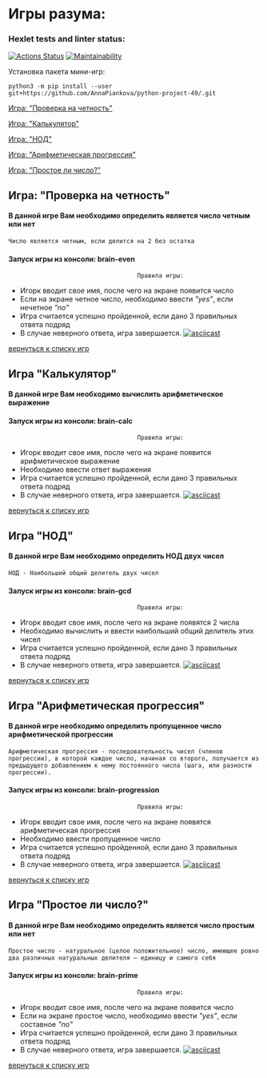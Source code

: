 <a name="list_of_games"></a>

# Игры разума:

### Hexlet tests and linter status:
[![Actions Status](https://github.com/AnnaPiankova/python-project-49/workflows/hexlet-check/badge.svg)](https://github.com/AnnaPiankova/python-project-49/actions)
[![Maintainability](https://api.codeclimate.com/v1/badges/6cfd2e5c20cb50be243e/maintainability)](https://codeclimate.com/github/AnnaPiankova/python-project-49/maintainability)

Установка пакета мини-игр:

`python3 -m pip install --user git+https://github.com/AnnaPiankova/python-project-49/.git`

[Игра: "Проверка на четность"](#brain-even)

[Игра: "Калькулятор"](#brain-calc)

[Игра: "НОД"](#brain-gcd)

[Игра: "Арифметическая прогрессия"](#brain-progression)

[Игра: "Простое ли число?"](#brain-prime)

<a name="brain-even"></a>
## Игра: "Проверка на четность"
#### В данной игре Вам необходимо определить является число четным или нет
`Число является четным, если делится на 2 без остатка`
#### Запуск игры из консоли: brain-even

                                        Правила игры:
- Игорк вводит свое имя, после чего на экране появится число
- Если на экране четное число, необходимо ввести *"yes"*, если нечетное *"no"*
- Игра считается успешно пройденной, если дано 3 правильных ответа подряд
- В случае неверного ответа, игра завершается.
[![asciicast](https://asciinema.org/a/lcbPR7u6tVBcoATAfWfkGiYdH.png)](https://asciinema.org/a/lcbPR7u6tVBcoATAfWfkGiYdH)

[вернуться к списку игр](#list_of_games)

<a name="brain-calc"></a>
## Игра "Калькулятор"
#### В данной игре Вам необходимо вычислить арифметическое выражение
#### Запуск игры из консоли: brain-calc

                                        Правила игры:
- Игорк вводит свое имя, после чего на экране появится арифметическое выражение
- Необходимо ввести ответ выражения
- Игра считается успешно пройденной, если дано 3 правильных ответа подряд
- В случае неверного ответа, игра завершается.
[![asciicast](https://asciinema.org/a/L9WxYyHT4XGq7RYEkvimBhbNB.png)](https://asciinema.org/a/L9WxYyHT4XGq7RYEkvimBhbNB)

[вернуться к списку игр](#list_of_games)

<a name="brain-gcd"></a>
## Игра "НОД"
#### В данной игре Вам необходимо определить НОД двух чисел
`НОД - Наибольший общий делитель двух чисел`
#### Запуск игры из консоли: brain-gcd


                                        Правила игры:
- Игорк вводит свое имя, после чего на экране появятся 2 числа
- Необходимо вычислить и ввести наибольший общий делитель этих чисел
- Игра считается успешно пройденной, если дано 3 правильных ответа подряд
- В случае неверного ответа, игра завершается.
[![asciicast](https://asciinema.org/a/ZiK1BiSLLKRdE8EKKXlAuTbyD.png)](https://asciinema.org/a/ZiK1BiSLLKRdE8EKKXlAuTbyD)

[вернуться к списку игр](#list_of_games)

<a name="brain-progression"></a>
## Игра "Арифметическая прогрессия"
#### В данной игре необходимо определить пропущенное число арифметической прогрессии
`Арифметическая прогрессия - последовательность чисел (членов прогрессии), в которой каждое число, начиная со второго, получается из предыдущего добавлением к нему постоянного числа (шага, или разности прогрессии).`
#### Запуск игры из консоли: brain-progression


                                        Правила игры:
- Игорк вводит свое имя, после чего на экране появятся арифметическая прогрессия
- Необходимо ввести пропущенное число
- Игра считается успешно пройденной, если дано 3 правильных ответа подряд
- В случае неверного ответа, игра завершается.
[![asciicast](https://asciinema.org/a/prw2i5rlFOUJ0YOhEyYEM52gS.png)](https://asciinema.org/a/prw2i5rlFOUJ0YOhEyYEM52gS)

[вернуться к списку игр](#list_of_games)

<a name="brain-prime"></a>
## Игра "Простое ли число?"
#### В данной игре Вам необходимо определить является число простым или нет
`Простое число - натуральное (целое положительное) число, имеющее ровно два различных натуральных делителя — единицу и самого себя`
#### Запуск игры из консоли: brain-prime


                                        Правила игры:
- Игорк вводит свое имя, после чего на экране появится число
- Если на экране простое число, необходимо ввести *"yes"*, если составное *"no"*
- Игра считается успешно пройденной, если дано 3 правильных ответа подряд
- В случае неверного ответа, игра завершается.
[![asciicast](https://asciinema.org/a/8pkF7XIkwsnybYCgbBTtayqBg.png)](https://asciinema.org/a/8pkF7XIkwsnybYCgbBTtayqBg)

[вернуться к списку игр](#list_of_games)